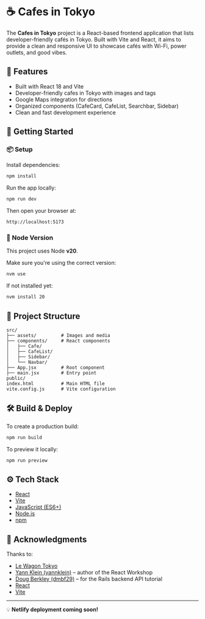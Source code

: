 # ☕ Cafes in Tokyo

The **Cafes in Tokyo** project is a React-based frontend application that lists developer-friendly cafés in Tokyo. Built with Vite and React, it aims to provide a clean and responsive UI to showcase cafés with Wi-Fi, power outlets, and good vibes.

## 🌟 Features

- Built with React 18 and Vite
- Developer-friendly cafes in Tokyo with images and tags
- Google Maps integration for directions
- Organized components (CafeCard, CafeList, Searchbar, Sidebar)
- Clean and fast development experience

## 🚀 Getting Started

### 📦 Setup

Install dependencies:

```bash
npm install
```

Run the app locally:

```bash
npm run dev
```

Then open your browser at:

```bash
http://localhost:5173
```

### 🔄 Node Version

This project uses Node **v20**.

Make sure you're using the correct version:

```bash
nvm use
```

If not installed yet:

```bash
nvm install 20
```

## 🧱 Project Structure

```
src/
├── assets/         # Images and media
├── components/     # React components
│   ├── Cafe/
│   ├── CafeList/
│   ├── Sidebar/
│   └── Navbar/
├── App.jsx         # Root component
├── main.jsx        # Entry point
public/
index.html          # Main HTML file
vite.config.js      # Vite configuration
```

## 🛠 Build & Deploy

To create a production build:

```bash
npm run build
```

To preview it locally:

```bash
npm run preview
```

## ⚙️ Tech Stack

- [React](https://reactjs.org/)
- [Vite](https://vitejs.dev/)
- [JavaScript (ES6+)](https://developer.mozilla.org/en-US/docs/Web/JavaScript)
- [Node.js](https://nodejs.org/)
- [npm](https://www.npmjs.com/)

## 🙌 Acknowledgments

Thanks to:

- [Le Wagon Tokyo](https://www.lewagon.com/tokyo)
- [Yann Klein (yannklein)](https://github.com/yannklein) – author of the React Workshop
- [Doug Berkley (dmbf29)](https://github.com/dmbf29) – for the Rails backend API tutorial
- [React](https://reactjs.org/)
- [Vite](https://vitejs.dev/)

---

💡 **Netlify deployment coming soon!**
